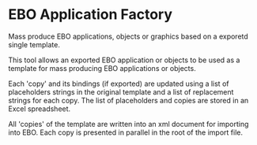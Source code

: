 # EBO Application Factory

Mass produce EBO applications, objects or graphics based on a exporetd single template.

This tool allows an exported EBO application or objects to be used as a template for mass producing EBO applications or objects.

Each 'copy' and its bindings (if exported) are updated using a list of placeholders strings in the original template and a list of replacement strings for each copy. The list of placeholders and copies are stored in an Excel spreadsheet.

All 'copies' of the template are written into an xml document for importing into EBO. Each copy is presented in parallel in the root of the import file.
